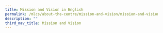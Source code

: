 ```yaml
---
title: Mission and Vision in English
permalink: /mlcs/about-the-centre/mission-and-vision/mission-and-vision-in-english/
description: ""
third_nav_title: Mission and Vision
---
```

